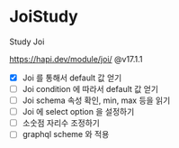 # JoiStudy
Study Joi

https://hapi.dev/module/joi/ @v17.1.1

* [x] Joi 를 통해서 default 값 얻기
* [ ] Joi condition 에 따라서 default 값 얻기
* [ ] Joi schema 속성 확인, min, max 등을 읽기
* [ ] Joi 에 select option 을 설정하기
* [ ] 소숫점 자리수 조정하기
* [ ] graphql scheme 와 적용
